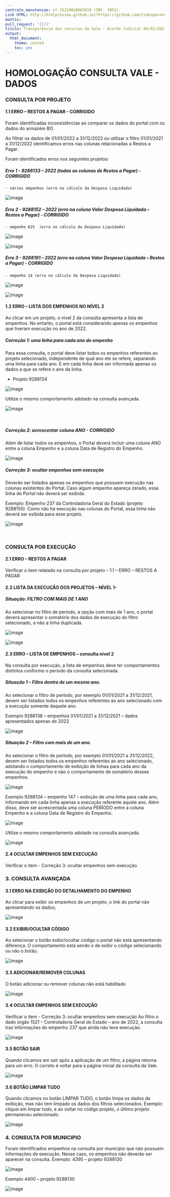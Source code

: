```yaml
---
contrato_manutencao: nº 15210010062019 (INF. 3951)
Link HTML: http://htmlpreview.github.io/?https://github.com/transparencia-mg/especificacoes-portal-transparencia/blob/master/espec018_recursos-acordo-judicial-vale/recursos-vale-homologa-dados.html
mantis:
pull_request: '[]()'
titulo: Transparência dos recursos da Vale - Acordo Judicial 04/02/2021
output:
  html_document:
    theme: united
    toc: yes
---
```


# **HOMOLOGAÇÃO CONSULTA VALE - DADOS**

### CONSULTA POR PROJETO

#### 1.1 ERRO – RESTOS A PAGAR - CORRIGIDO

Foram identificadas inconsistências ao comparar os dados do portal com os dados do armazém BO.

Ao filtrar os dados de 01/01/2022 a 31/12/2022 ou utilizar o filtro 01/01/2021 a 31/12/2022 identificamos erros nas colunas relacionadas a Restos a Pagar.

Foram identificados erros nos seguintes projetos:

##### Erro 1 - 9288133 – 2022 (todas as colunas de Restos a Pagar) - CORRIGIDO
	- vários empenhos (erro no cálculo da Despesa Liquidada)
  
![image](https://user-images.githubusercontent.com/52920939/171876085-c6f06620-35a3-4a46-8b44-22aed92e749f.png)

 
##### Erro 2 - 9288152 – 2022 (erro na coluna Valor Despesa Liquidada – Restos a Pagar) - CORRIGIDO
	- empenho 625  (erro no cálculo da Despesa Liquidada) 
  
![image](https://user-images.githubusercontent.com/52920939/171876127-c53f36c8-47c9-4051-b4e3-059772842110.png)

![image](https://user-images.githubusercontent.com/52920939/171876182-9b0bc953-a75b-4c99-b856-b1dbf70010ed.png)

##### Erro 3 - 9288191 – 2022 (erro na coluna Valor Despesa Liquidada – Restos a Pagar) - CORRIGIDO
	- empenho 14 (erro no cálculo da Despesa Liquidada)
 
![image](https://user-images.githubusercontent.com/52920939/171876229-cd428ca5-6825-4cbd-8eb7-30bc025fde85.png)

![image](https://user-images.githubusercontent.com/52920939/171876255-aeead151-43cf-4d8d-a7a1-0392e22678ba.png)


#### 1.2 ERRO – LISTA DOS EMPENHOS NO NÍVEL 2

Ao clicar em um projeto, o nível 2 da consulta apresenta a lista de empenhos. No entanto, o portal está considerando apenas os empenhos que tiveram execução no ano de 2022.

##### Correção 1: uma linha para cada ano do empenho
Para essa consulta, o portal deve listar todos os empenhos referentes ao projeto selecionado, independente de qual ano ele se refere, separando uma linha para cada ano.
E em cada linha deve ser informada apenas os dados a que se refere o ano da linha.
- Projeto 9288134
 
![image](https://user-images.githubusercontent.com/52920939/171876296-b43ef78c-e0be-43e5-aae3-7c7089918a39.png)


Utilize o mesmo comportamento adotado na consulta avançada.
 
![image](https://user-images.githubusercontent.com/52920939/171876322-587e1266-4772-4526-a504-e224274cac69.png)


 
##### Correção 2: acrescentar coluna ANO - CORRIGIDO
Além de listar todos os empenhos, o Portal deverá incluir uma coluna ANO entre a coluna Empenho e a coluna Data de Registro do Empenho.

![image](https://user-images.githubusercontent.com/52920939/171876354-91911fb8-a5f8-4617-b5ec-5d0f8c8f61f9.png)
 

##### Correção 3: ocultar empenhos sem execução
Deverão ser listados apenas os empenhos que possuem execução nas colunas existentes do Portal. Caso algum empenho apareça zerado, essa linha do Portal não deverá ser exibida.

Exemplo: Empenho 237 da Controladoria Geral do Estado (projeto 9288155). Como não há execução nas colunas do Portal, essa linha não deverá ser exibida para esse projeto.
 
![image](https://user-images.githubusercontent.com/52920939/171876384-aa050669-9cac-4ddf-ba9b-c6603ba9241b.png)

 
### CONSULTA POR EXECUÇÃO

#### 2.1 ERRO – RESTOS A PAGAR

Verificar o item relatado na consulta por projeto – 1.1 – ERRO – RESTOS A PAGAR

#### 2.2 LISTA DA EXECUÇÃO DOS PROJETOS – NÍVEL 1- 

##### Situação: FILTRO COM MAIS DE 1 ANO
Ao selecionar no filtro de período, a opção com mais de 1 ano, o portal deverá apresentar o somatório dos dados de execução do filtro selecionado, e não a linha duplicada. 

![image](https://user-images.githubusercontent.com/52920939/171876420-d07bc0df-12bc-4f41-93f8-8e5c163236bd.png)

![image](https://user-images.githubusercontent.com/52920939/171876459-c3ff90aa-46cc-42b4-8641-291c95c2fa15.png)


#### 2.3 ERRO – LISTA DE EMPENHOS – consulta nível 2

Na consulta por execução, a lista de empenhos deve ter comportamentos distintos conforme o período da consulta selecionada.

##### Situação 1 – Filtro dentro de um mesmo ano.

Ao selecionar o filtro de período, por exemplo 01/01/2021 a 31/12/2021, devem ser listados todos os empenhos referentes ao ano selecionado com a execução somente daquele ano.

Exemplo 9288138 – empenhos 01/01/2021 a 31/12/2021 – dados apresentados apenas de 2022

![image](https://user-images.githubusercontent.com/52920939/171876512-ea57ef76-9387-44ad-94bf-4a904fe4f94c.png)
 
##### Situação 2 – Filtro com mais de um ano.

Ao selecionar o filtro de período, por exemplo 01/01/2021 a 31/12/2022, devem ser listados todos os empenhos referentes ao ano selecionado, adotando o comportamento de exibição de linhas para cada ano da execução do empenho e não o comportamento de somatório desses empenhos.

![image](https://user-images.githubusercontent.com/52920939/171876550-3f671656-bef3-48b1-9e05-0c129b754017.png)

 
Exemplo 9288134 – empenho 147 – exibição de uma linha para cada ano, informando em cada linha apenas a execução referente aquele ano. Além disso, deve ser acrescentada uma coluna PERÍODO entre a coluna Empenho e a coluna Data de Registro do Empenho.

![image](https://user-images.githubusercontent.com/52920939/171876586-b69c372c-44c7-498e-8e4b-7b2d275ba53c.png)
 
Utilize o mesmo comportamento adotado na consulta avançada.
 
![image](https://user-images.githubusercontent.com/52920939/171876619-b21811ae-d6f0-4464-a14d-57684cd66bc5.png)


#### 2.4 OCULTAR EMPENHOS SEM EXECUÇÃO
Verificar o item - Correção 3: ocultar empenhos sem execução


### 3. CONSULTA AVANÇADA

#### 3.1 ERRO NA EXIBIÇÃO DO DETALHAMENTO DO EMPENHO

Ao clicar para exibir os empenhos de um projeto, o link do portal não apresentando os dados;
 
![image](https://user-images.githubusercontent.com/52920939/171876661-b16c6221-18a1-4a96-8632-6b80320d9cf0.png)

#### 3.2 EXIBIR/OCULTAR CÓDIGO 

Ao selecionar o botão exibir/ocultar código o portal não está apresentando diferença. O comportamento está sendo o de exibir o código selecionando ou não o botão.
 
![image](https://user-images.githubusercontent.com/52920939/171876695-1372337a-0e0f-4ca8-b5c5-b504c56efc3a.png)

 
#### 3.3 ADICIONAR/REMOVER COLUNAS
O botão adicionar ou remover colunas não está habilitado
 
![image](https://user-images.githubusercontent.com/52920939/171876729-90240ec4-dfea-49aa-9fa1-a37088c1f143.png)


#### 3.4 OCULTAR EMPENHOS SEM EXECUÇÃO
Verificar o item - Correção 3: ocultar empenhos sem execução
Ao filtro o dado órgão 1521 – Controladoria Geral do Estado – ano de 2022, a consulta traz informações do empenho 237 que ainda não teve execução.

![image](https://user-images.githubusercontent.com/52920939/171876776-fd717e45-5c83-4067-90f8-d16f8c40999b.png)

#### 3.5 BOTÃO SAIR
Quando clicamos em sair após a aplicação de um filtro, a página retorna para um erro. O correto é voltar para a página inicial da consulta da Vale.
 
![image](https://user-images.githubusercontent.com/52920939/171876803-62e05d2b-49b2-45a8-83da-6f2f42da970d.png)

#### 3.6 BOTÃO LIMPAR TUDO
Quando clicamos no botão LIMPAR TUDO, o botão limpa os dados da exibição, mas não tem limpado os dados dos filtros selecionados.
Exemplo: cliquei em limpar tudo, e ao voltar no código projeto, o último projeto permaneceu selecionado.
 
![image](https://user-images.githubusercontent.com/52920939/171876836-bdacacea-a93a-4459-8e18-762baa606310.png)
 
### 4. CONSULTA POR MUNICIPIO

Foram identificados empenhos na consulta por munícipio que não possuem informações de execução.
Nesse caso, os empenhos não deverão ser aparecer na consulta.
Exemplo: 4395 – projeto 9288130

![image](https://user-images.githubusercontent.com/52920939/171876861-b7c2457e-6ffb-4708-b89b-1e1845f3b44e.png)

Exemplo 4400 – projeto 9288130

![image](https://user-images.githubusercontent.com/52920939/171876901-2ca623df-b883-4583-b111-b2cb0a0228a0.png)
